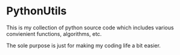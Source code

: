 # PythonUtils

This is my collection of python source code which includes various convienient functions, algorithms, etc.

The sole purpose is just for making my coding life a bit easier.

